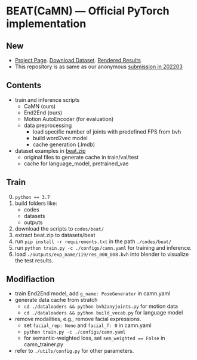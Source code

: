 # BEAT(CaMN) — Official PyTorch implementation 
## New
- [Project Page](https://pantomatrix.github.io/BEAT/). [Download Dataset](https://drive.google.com/drive/folders/1CVyJOp3G_A9l1N_CsKdHgXQfB4pXhG8c). [Rendered Results](https://drive.google.com/drive/folders/1ghZ7_4LkCyM_IZxTElzAwPzGheLrBGBu)
- This repository is as same as our anonymous [submission in 202203](https://github.com/beat2022dataset/beat)


## Contents
- train and inference scripts
    - CaMN (ours)
    - End2End (ours)
    - Motion AutoEncoder (for evaluation)
    - data preprocessing
        - load specific number of joints with predefined FPS from bvh
        - build word2vec model 
        - cache generation (.lmdb) 
- dataset examples in [beat.zip](https://drive.google.com/file/d/1bHiOi7UQwoCZ3sMuzDtBJII8nLVE-csa/view?usp=sharing)
    - original files to generate cache in train/val/test
    - cache for language_model, pretrained_vae

## Train
0. `python == 3.7`
1. build folders like:
    - codes
    - datasets
    - outputs
2. download the scripts to `codes/beat/`    
3. extract beat.zip to datasets/beat
4. run ```pip install -r requirements.txt``` in the path `./codes/beat/` 
5. run ```python train.py -c ./configs/camn.yaml``` for training and inference.
6. load ```./outputs/exp_name/119/res_000_008.bvh``` into blender to visualize the test results.

## Modifiaction

- train End2End model, add `g_name: PoseGenerator` in camn.yaml
- generate data cache from stratch
    - `cd ./dataloaders && python bvh2anyjoints.py` for motion data
    - `cd ./dataloaders && python build_vocab.py` for language model
- remove modalities, e.g., remove facial expressions.
    - set `facial_rep: None` and `facial_f: 0` in camn.yaml
    - ``` python train.py -c ./configs/camn.yaml ```
    - for semantic-weighted loss, set `sem_weighted == False` in camn_trainer.py
- refer to `./utils/config.py` for other parameters.
